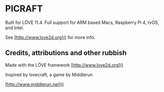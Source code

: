 # PICRAFT


Built for LÖVE 11.4. Full support for ARM based Macs, Raspberry Pi 4, tvOS, and Intel.

See [http://www.love2d.org]() for more info.


## Credits, attributions and other rubbish ##

Made with the LÖVE framework
[http://www.love2d.org]()

Inspired by lovecraft, a game by Middlerun

[http://www.middlerun.net]()
